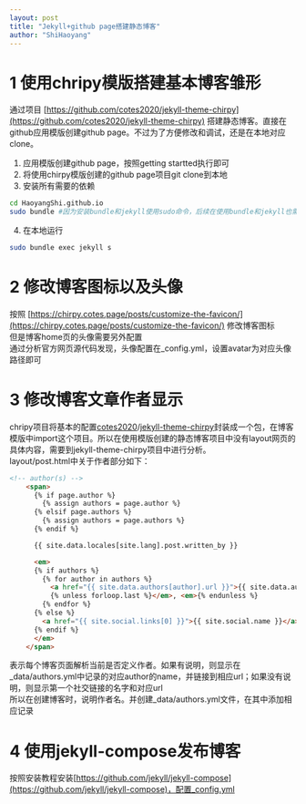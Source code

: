```yaml
---
layout: post
title: "Jekyll+github page搭建静态博客"
author: "ShiHaoyang"
---
```

<a name="icDfr"></a>

# 1 使用chripy模版搭建基本博客雏形

通过项目 [https://github.com/cotes2020/jekyll-theme-chirpy](https://github.com/cotes2020/jekyll-theme-chirpy) 搭建静态博客。直接在github应用模版创建github page。不过为了方便修改和调试，还是在本地对应clone。

1. 应用模版创建github page，按照getting startted执行即可
2. 将使用chirpy模版创建的github page项目git clone到本地
3. 安装所有需要的依赖

```bash
cd HaoyangShi.github.io
sudo bundle #因为安装bundle和jekyll使用sudo命令，后续在使用bundle和jekyll也需要使用sudo命令
```

4. 在本地运行

```bash
sudo bundle exec jekyll s
```

<a name="gL03Q"></a>

# 2 修改博客图标以及头像

按照 [https://chirpy.cotes.page/posts/customize-the-favicon/](https://chirpy.cotes.page/posts/customize-the-favicon/) 修改博客图标<br />但是博客home页的头像需要另外配置<br />通过分析官方网页源代码发现，头像配置在_config.yml，设置avatar为对应头像路径即可
<a name="LFfTt"></a>

# 3 修改博客文章作者显示

chripy项目将基本的配置[cotes2020](https://github.com/cotes2020)/[jekyll-theme-chirpy](https://github.com/cotes2020/jekyll-theme-chirpy)封装成一个包，在博客模版中import这个项目。所以在使用模版创建的静态博客项目中没有layout网页的具体内容，需要到jekyll-theme-chirpy项目中进行分析。<br />layout/post.html中关于作者部分如下：

```html
<!-- author(s) -->
    <span>
      {% if page.author %}
        {% assign authors = page.author %}
      {% elsif page.authors %}
        {% assign authors = page.authors %}
      {% endif %}

      {{ site.data.locales[site.lang].post.written_by }}

      <em>
      {% if authors %}
        {% for author in authors %}
          <a href="{{ site.data.authors[author].url }}">{{ site.data.authors[author].name }}</a>
          {% unless forloop.last %}</em>, <em>{% endunless %}
        {% endfor %}
      {% else %}
        <a href="{{ site.social.links[0] }}">{{ site.social.name }}</a>
      {% endif %}
      </em>
    </span>
```

表示每个博客页面解析当前是否定义作者。如果有说明，则显示在_data/authors.yml中记录的对应author的name，并链接到相应url；如果没有说明，则显示第一个社交链接的名字和对应url<br />所以在创建博客时，说明作者名。并创建_data/authors.yml文件，在其中添加相应记录
<a name="jD9I8"></a>

# 4 使用jekyll-compose发布博客

按照安装教程安装[https://github.com/jekyll/jekyll-compose](https://github.com/jekyll/jekyll-compose)，配置_config.yml